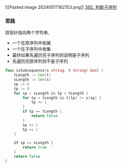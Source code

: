 ![[Pasted image 20240517162153.png]]
[392. 判断子序列](https://leetcode.cn/problems/is-subsequence/)

### 思路
双指针指向两个字符串, 
- 一个在原序列中拓展
- 一个在子序列中收集
- 最终如果先遍历完子序列则说明是子序列
- 先遍历完原序列则不是子序列



```go
func isSubsequence(s string, t string) bool {
	tLength := len(t)
	sLength := len(s)
	sp := 0
	tp := 0
	for sp < sLength && tp < tLength {
		for tp < tLength && t[tp] != s[sp] {
			tp += 1
		}
		if tp == tLength {
			return false
		}
		sp += 1
		tp += 1
	}

	if sp == sLength {
		return true
	}
	return false
}
```
